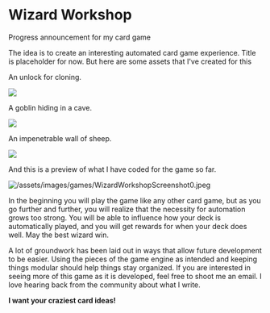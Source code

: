 <!-- 2024-10-15- -->

# Wizard Workshop

Progress announcement for my card game

The idea is to create an interesting automated card game experience. Title is
placeholder for now. But here are some assets that I've created for this

An unlock for cloning.

<img src="/assets/images/games/WizardWorkshopAsset0.jpeg" style="
image-rendering:pixelated; image-rendering:-moz-crisp-edges;
image-rendering:crisp-edges">

A goblin hiding in a cave.

<img src="/assets/images/games/WizardWorkshopAsset0.png" style="
image-rendering:pixelated; image-rendering:-moz-crisp-edges;
image-rendering:crisp-edges">

An impenetrable wall of sheep.

<img src="/assets/images/games/WizardWorkshopAsset1.png" style="
image-rendering:pixelated; image-rendering:-moz-crisp-edges;
image-rendering:crisp-edges">

And this is a preview of what I have coded for the game so far.

![/assets/images/games/WizardWorkshopScreenshot0.jpeg](/assets/images/games/WizardWorkshopScreenshot0.jpeg)

In the beginning you will play the game like any other card game, but as you go
further and further, you will realize that the necessity for automation grows
too strong. You will be able to influence how your deck is automatically played,
and you will get rewards for when your deck does well. May the best wizard win.

A lot of groundwork has been laid out in ways that allow future development to
be easier. Using the pieces of the game engine as intended and keeping things
modular should help things stay organized. If you are interested in seeing more
of this game as it is developed, feel free to shoot me an email. I love hearing
back from the community about what I write.

**I want your craziest card ideas!**
